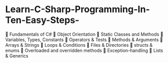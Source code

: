 # Learn-C-Sharp-Programming-In-Ten-Easy-Steps-
 Fundamentals of C#
 Object Orientation
 Static Classes and Methods
 Variables, Types, Constants
 Operators & Tests
 Methods & Arguments
 Arrays & Strings
 Loops & Conditions
 Files & Directories
 structs & enums
 Overloaded and overridden methods
 Exception-handling
 Lists & Generics